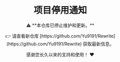 <h1 align="center">项目停用通知</h1>

<p align="center">⚠️ **本仓库已停止维护和更新。**</p>

<p align="center">👉 请查看新仓库 [https://github.com/Yu9191/Rewrite](https://github.com/Yu9191/Rewrite) 获取最新信息。</p>

<p align="center">感谢您长久以来的支持和使用！ ❤️</p>

